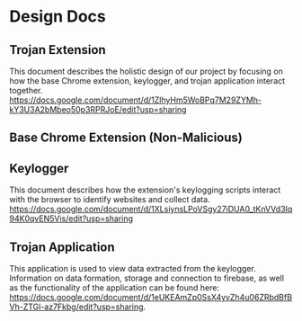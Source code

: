 # Design Docs

## Trojan Extension

This document describes the holistic design of our project by focusing on how the base Chrome extension, keylogger, and trojan application interact together. https://docs.google.com/document/d/1ZlhyHm5WoBPq7M29ZYMh-kY3U3A2bMbeo50p3RPRJoE/edit?usp=sharing


## Base Chrome Extension (Non-Malicious)

## Keylogger

This document describes how the extension's keylogging scripts interact with the browser to identify websites and collect data.
https://docs.google.com/document/d/1XLsiynsLPoVSgy27iDUA0_tKnVVd3Iq94K0qvEN5Vis/edit?usp=sharing

## Trojan Application

This application is used to view data extracted from the keylogger. Information on data formation, storage and connection to firebase, as well as the functionality of the application can be found here: https://docs.google.com/document/d/1eUKEAmZp0SsX4yvZh4u06ZRbdBfBVh-ZTGl-az7Fkbg/edit?usp=sharing.


